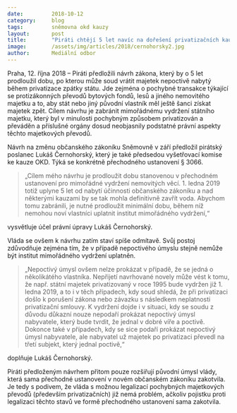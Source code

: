 ```yaml
---
date:         2018-10-12
category:     blog
tags:         sněmovna okd kauzy
layout:       post
title:        "Piráti chtějí 5 let navíc na dořešení privatizačních kauz, navrhli prodloužit dobu pro mimořádné vydržení"
image:        /assets/img/articles/2018/cernohorsky2.jpg
author:       Mediální odbor
---
```



Praha, 12. října 2018 – Piráti předložili návrh zákona, který by o 5 let prodloužil dobu, po kterou může soud vrátit majetek nepoctivě nabytý během privatizace zpátky státu. Jde zejména o pochybné transakce týkající se protizákonných převodů bytových fondů, lesů a jiného nemovitého majetku a to, aby stát nebo jiný původní vlastník měl ještě šanci získat majetek zpět. Cílem návrhu je zabránit mimořádnému vydržení státního majetku, který byl v minulosti pochybným způsobem privatizován a převáděn a příslušné orgány dosud neobjasnily podstatné právní aspekty těchto majetkových převodů.

Návrh na změnu občanského zákoníku Sněmovně v září předložil pirátský poslanec Lukáš Černohorský, který je také předsedou vyšetřovací komise ke kauze OKD. Týká se konkrétně přechodného ustanovení § 3066. 

> „Cílem mého návrhu je prodloužit dobu stanovenou v přechodném ustanovení pro mimořádné vydržení nemovitých věcí. 1. ledna 2019 totiž uplyne 5 let od nabytí účinnosti občanského zákoníku a nad některými kauzami by se tak mohla definitivně zavřít voda. Abychom tomu zabránili, je nutné prodloužit minimální dobu, během níž nemohou noví vlastníci uplatnit institut mimořádného vydržení,“

vysvětluje účel právní úpravy Lukáš Černohorský.

Vláda se ovšem k návrhu zatím staví spíše odmítavě. Svůj postoj zdůvodňuje zejména tím, že v případě nepoctivého úmyslu stejně nemůže být institut mimořádného vydržení uplatněn. 

> „Nepoctivý úmysl ovšem nelze prokázat v případě, že se jedná o několikátého vlastníka. Nepřijetí navrhované novely může vést k tomu, že např. státní majetek privatizovaný v roce 1995 bude vydržen již 1. ledna 2019, a to i v těch případech, kdy soud shledá, že při privatizaci došlo k porušení zákona nebo závazku s následkem neplatnosti privatizační smlouvy. K vydržení dojde i v situaci, kdy se soudu z důvodu důkazní nouze nepodaří prokázat nepoctivý úmysl nabyvatele, který bude tvrdit, že jednal v dobré víře a poctivě. Dokonce také v případech, kdy se sice podaří prokázat nepoctivý úmysl nabyvatele, ale nabyvatel už majetek po privatizaci převedl na třetí subjekt, který jednal poctivě,“ 

doplňuje Lukáš Černohorský.

Piráti předloženým návrhem přitom pouze rozšiřují původní úmysl vlády, která sama přechodné ustanovení v novém občanském zákoníku zakotvila. Je tedy s podivem, že vláda s možnou legalizací pochybných majetkových převodů (především privatizačních) již nemá problém, ačkoliv pojistku proti legalizaci těchto stavů ve formě přechodného ustanovení sama zakotvila.

